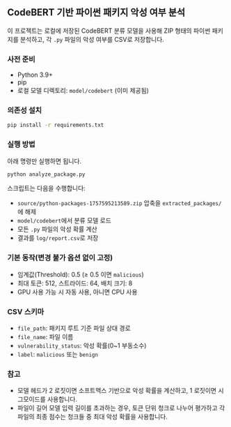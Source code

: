 ## CodeBERT 기반 파이썬 패키지 악성 여부 분석

이 프로젝트는 로컬에 저장된 CodeBERT 분류 모델을 사용해 ZIP 형태의 파이썬 패키지를 분석하고, 각 `.py` 파일의 악성 여부를 CSV로 저장합니다.

### 사전 준비
- Python 3.9+
- pip
- 로컬 모델 디렉토리: `model/codebert` (이미 제공됨)

### 의존성 설치
```bash
pip install -r requirements.txt
```

### 실행 방법
아래 명령만 실행하면 됩니다.
```bash
python analyze_package.py
```

스크립트는 다음을 수행합니다:
- `source/python-packages-1757595213589.zip` 압축을 `extracted_packages/`에 해제
- `model/codebert`에서 분류 모델 로드
- 모든 `.py` 파일의 악성 확률 계산
- 결과를 `log/report.csv`로 저장

### 기본 동작(변경 불가 옵션 없이 고정)
- 임계값(Threshold): 0.5 (≥ 0.5 이면 `malicious`)
- 최대 토큰: 512, 스트라이드: 64, 배치 크기: 8
- GPU 사용 가능 시 자동 사용, 아니면 CPU 사용

### CSV 스키마
- `file_path`: 패키지 루트 기준 파일 상대 경로
- `file_name`: 파일 이름
- `vulnerability_status`: 악성 확률(0~1 부동소수)
- `label`: `malicious` 또는 `benign`

### 참고
- 모델 헤드가 2 로짓이면 소프트맥스 기반으로 악성 확률을 계산하고, 1 로짓이면 시그모이드를 사용합니다.
- 파일이 길어 모델 입력 길이를 초과하는 경우, 토큰 단위 청크로 나누어 평가하고 각 파일의 최종 점수는 청크들 중 최대 악성 확률을 사용합니다.
